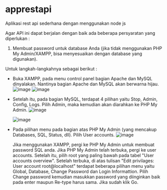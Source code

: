 # apprestapi
 Aplikasi rest api sederhana dengan menggunakan node js

 Agar API ini dapat berjalan dengan baik ada beberapa persyaratan yang diperlukan :
 1. Membuat password untuk database Anda (jika tidak menggunakan PHP My Admin/XAMPP, bisa menyesuaikan dengan database yang digunakan).

 Untuk langkah-langkahnya sebagai berikut :
 - Buka XAMPP, pada menu control panel bagian Apache dan MySQL dinyalakan. Nantinya bagian Apache dan MySQL akan berwarna hijau.
   ![image](https://github.com/CharlesD12/apprestapi/assets/78160523/284a2123-9735-4820-a455-229dbfc22b61)
   ![image](https://github.com/CharlesD12/apprestapi/assets/78160523/c58d9dc6-3439-4226-b0f9-29edd1684a7d)

 - Setelah itu, pada bagian MySQL, terdapat 4 pilihan yaitu Stop, Admin, Config, Logs. Pilih Admin, maka kemudian akan diarahkan ke PHP My Admin.
   ![image](https://github.com/CharlesD12/apprestapi/assets/78160523/9ff131ef-9fe7-48fb-ad39-f0bdeb1963cf)

   ![image](https://github.com/CharlesD12/apprestapi/assets/78160523/a80fde76-bb15-4f8e-8b3c-2f0a9cb5122a)

- Pada pilihan menu pada bagian atas PHP My Admin (yang mencakup Databases, SQL, Status, dll). Pilih User accounts.
  ![image](https://github.com/CharlesD12/apprestapi/assets/78160523/cc5c4fff-fafe-4433-828a-94b04dab30e7)

   
    Jika menggunakan XAMPP, pergi ke PHP My Admin untuk membuat password SQL anda. Jika PHP My Admin telah terbuka,
    pergi ke user accounts. Setelah itu, pilih root yang paling bawah pada tabel "User accounts overview". Setelah terbuka,
    di atas tulisan "Edit privilages: User account root@localhost" terdapat beberapa pilihan menu yaitu Global, Database,
    Change Password dan Login Informattion. Pilih Change password kemudian masukkan password yang diinginkan baik pada enter
    maupun Re-type harus sama. Jika sudah klik Go.
